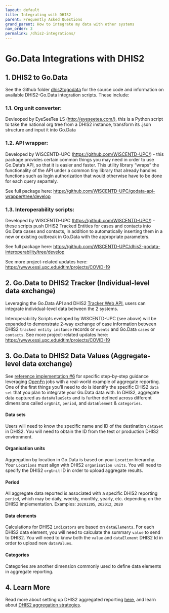 ```yaml
---
layout: default
title: Integrating with DHIS2
parent: Frequently Asked Questions
grand_parent: How to integrate my data with other systems
nav_order: 3
permalink: /dhis2-integrations/
---
```

# Go.Data Integrations with DHIS2
## 1. DHIS2 to Go.Data
See the Github folder [dhis2togodata](https://github.com/WorldHealthOrganization/godata/tree/master/dhis2togodata) for the source code and information on available DHIS2-Go.Data integration scripts. These include: 
### 1.1. Org unit converter:
Devleoped by EyeSeeTea LS (http://eyeseetea.com/), this is a Python script to take the national org tree from a DHIS2 instance, transform its .json structure and input it into Go.Data 

### 1.2. API wrapper:
Developed by WISCENTD-UPC (https://github.com/WISCENTD-UPC/) - this package provides certain common things you may need in order to use Go.Data’s API, so that it is easier and faster. This utility library “wraps” the functionality of the API under a common tiny library that already handles functions such as login authorization that would otherwise have to be done for each query separtely.

See full package here: https://github.com/WISCENTD-UPC/godata-api-wrapper/tree/develop

### 1.3. Interoperability scripts:
Developed by WISCENTD-UPC (https://github.com/WISCENTD-UPC/) - these scripts push DHIS2 Tracked Entities for cases and contacts into Go.Data cases and contacts, in addition to automatically inserting them in a new or existing outbreak in Go.Data with the appropriate parameters.

See full package here: https://github.com/WISCENTD-UPC/dhis2-godata-interoperability/tree/develop

See more project-related updates here: https://www.essi.upc.edu/dtim/projects/COVID-19


## 2. Go.Data to DHIS2 Tracker (Individual-level data exchange)
Leveraging the Go.Data API and DHIS2 [Tracker Web API](https://docs.dhis2.org/2.34/en/dhis2_developer_manual/web-api.html#tracker-web-api), users can integrate individual-level data between the 2 systems. 

Interoperability Scripts eveloped by WISCENTD-UPC (see above) will be expanded to demonstrate 2-way exchange of case information between DHIS2 `tracked entity instance` records or `events` and Go.Data `cases` or `contacts`. See more project-related updates here: https://www.essi.upc.edu/dtim/projects/COVID-19

## 3. Go.Data to DHIS2 Data Values (Aggregate-level data exchange)
See [reference implementation #6](https://worldhealthorganization.github.io/godata/godata--dhis2-aggregate/) for specific step-by-step guidance leveraging [OpenFn](https://docs.openfn.org) jobs with a real-world example of aggregate reporting. 
One of the first things you’ll need to do is identify the specific DHIS2 `data set` that you plan to integrate your Go.Data data with. In DHIS2, aggregate data captured as `dataValueSets` and is further defined across different dimensions called `orgUnit`, `period`, and `dataElement` & `categories`. 

#### Data sets
Users will need to know the specific name and ID of the destination `dataSet` in DHIS2. You will need to obtain the ID from the test or production DHIS2 environment.

#### Organisation units
Aggregation by location in Go.Data is based on your `Location` hierarchy. Your `Locations` must align with DHIS2 `organisation units`. You will need to specify the DHIS2 `orgUnit` ID in order to upload aggregate results. 

#### Period
All aggregate data reported is associated with a specific DHIS2 reporting `period`, which may be daily, weekly, monthly, yearly, etc. depending on the DHIS2 implementation. Examples: `20201205`, `202012`, `2020`

#### Data elements
Calculations for DHIS2 `indicators` are based on `dataElements`. For each DHIS2 data element, you will need to calculate the summary `value` to send to DHIS2. You will need to know both the `value` and `dataElement` DHIS2 Id in order to upload new `dataValues`. 

#### Categories
Categories are another dimension commonly used to define data elements in aggregate reporting.

## 4. Learn More
Read more about setting up DHIS2 aggregated reporting [here](https://docs.dhis2.org/2.31/en/user/html/setting_up_reporting.html), and learn about [DHIS2 aggregation strategies](https://docs.dhis2.org/master/en/implementer/html/aggregation-strategy-in-dhis2.html). 
